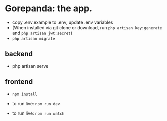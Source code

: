 # Gorepanda: the app.

- copy .env.example to .env, update .env variables
- (When installed via git clone or download, run `php artisan key:generate` and `php artisan jwt:secret`)
- `php artisan migrate`

## backend
- php artisan serve

## frontend
- `npm install`

- to run live: `npm run dev`
- to run live: `npm run watch`
